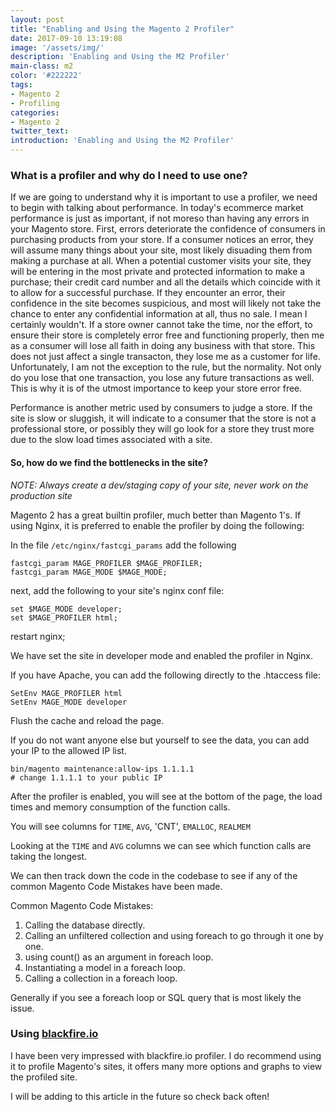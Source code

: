 ```yaml
---
layout: post
title: "Enabling and Using the Magento 2 Profiler"
date: 2017-09-10 13:19:08
image: '/assets/img/'
description: 'Enabling and Using the M2 Profiler'
main-class: m2
color: '#222222'
tags:
- Magento 2
- Profiling
categories:
- Magento 2
twitter_text:
introduction: 'Enabling and Using the M2 Profiler'
---
```


### What is a profiler and why do I need to use one?

If we are going to understand why it is important to use a profiler, we need to begin with talking about performance. In today's ecommerce market performance is just as important, if not moreso than having any errors in your Magento store.  First, errors deteriorate the confidence of consumers in purchasing products from your store.  If a consumer notices an error, they will assume many things about your site, most likely disuading them from making a purchase at all.  When a potential
customer visits your site, they will be entering in the most private and protected information to make a purchase; their credit card number and all the details which coincide with it to allow for a successful purchase.  If they encounter an error, their confidence in the site becomes suspicious, and most will likely not take the chance to enter any confidential information at all, thus no sale.  I mean I certainly wouldn't. If a store owner cannot take the time, nor the effort, to
ensure their store is completely error free and functioning properly, then me as a consumer will lose all faith in doing any business with that store.  This does not just affect a single transacton, they lose me as a customer for life. Unfortunately, I am not the exception to the rule, but the normality. Not only do you lose that one transaction, you lose any future transactions as well.  This is why it is of the utmost importance to keep your store error free.

Performance is another metric used by consumers to judge a store. If the site is slow or sluggish, it will indicate to a consumer that the store is not a professional store, or possibly they will go look for a store they trust more due to the slow load times associated with a site.

#### So, how do we find the bottlenecks in the site?

*NOTE: Always create a dev/staging copy of your site, never work on the production site*

Magento 2 has a great builtin profiler, much better than Magento 1's. If using Nginx, it is preferred to enable the profiler by doing the following:

In the file `/etc/nginx/fastcgi_params` add the following

```
fastcgi_param MAGE_PROFILER $MAGE_PROFILER;
fastcgi_param MAGE_MODE $MAGE_MODE;
```

next, add the following to your site's nginx conf file:

```
set $MAGE_MODE developer;
set $MAGE_PROFILER html;
```

restart nginx;

We have set the site in developer mode and enabled the profiler in Nginx.

If you have Apache, you can add the following directly to the .htaccess file:

```
SetEnv MAGE_PROFILER html
SetEnv MAGE_MODE developer
```

Flush the cache and reload the page.

If you do not want anyone else but yourself to see the data, you can add your IP to the allowed IP list.

```
bin/magento maintenance:allow-ips 1.1.1.1
# change 1.1.1.1 to your public IP
```

After the profiler is enabled, you will see at the bottom of the page, the load times and memory consumption of the function calls.

You will see columns for `TIME`, `AVG`, 'CNT', `EMALLOC`, `REALMEM`

Looking at the `TIME` and `AVG` columns we can see which function calls are taking the longest.

We can then track down the code in the codebase to see if any of the common Magento Code Mistakes have been made.

Common Magento Code Mistakes:
1. Calling the database directly.
2. Calling an unfiltered collection and using foreach to go through it one by one.
3. using count() as an argument in foreach loop.
4. Instantiating a model in a foreach loop.
5. Calling a collection in a foreach loop.

Generally if you see a foreach loop or SQL query that is most likely the issue.

### Using [blackfire.io](https://blackfire.io)

I have been very impressed with blackfire.io profiler. I do recommend using it to profile Magento's sites, it offers many more options and graphs to view the profiled site.

I will be adding to this article in the future so check back often!


